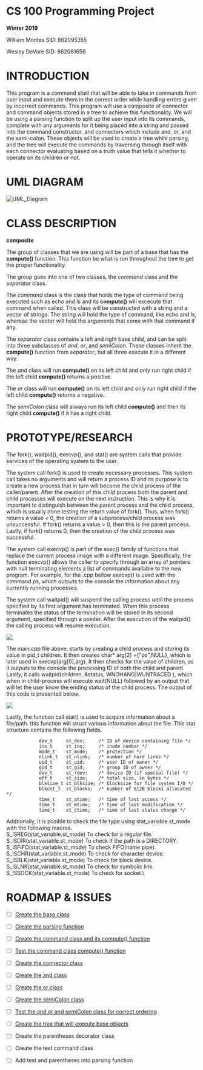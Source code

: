 

# CS 100 Programming Project
**Winter 2019**

William Montes SID: 862095355

Wesley DeVore	 SID: 862081656


# INTRODUCTION

This program is a command shell that will be able to take in commands from user input and execute them in the correct order while handling errors given by incorrect commands. This program will use a composite of connector and command objects stored in a tree to achieve this functionality. We will be using a parsing function to split up the user input into its commands, complete with any arguments for it being placed into a string and passed into the command constructor, and connectors which include and, or, and the semi-colon. These objects will be used to create a tree while parsing, and the tree will execute the commands by traversing through itself with each connector evaluating based on a truth value that tells it whether to operate on its children or not.

# UML DIAGRAM

![UML_Diagram](/images/uml_100.jpeg)

# CLASS DESCRIPTION

**composite**

The group of classes that we are using will be part of a base that has the **compute()** function. This function be what is run throughout the tree to get the proper functionality.

The group goes into one of two classes, the *command* class and the *separator* class.

The *command* class is the class that holds the type of command being executed such as echo and ls and its **compute()** will excecute that command when called. This class will be constructed with a string and a vector of strings. The string will hold the type of command, like echo and ls, whereas the vector will hold the arguments that come with that command if any.

The *separator* class contains a left and right base child, and can be split into three subclasses of *and*, *or*, and *semiColon*. These classes inherit the **compute()** function from *separator*, but all three execute it in a different way. 

The *and* class will run **compute()** on its left child and only run right child if the left child **compute()** returns a positive. 

The *or* class will run **compute()** on its left child and only run right child if the left child **compute()** returns a negative. 

The *semiColon* class will always run its left child **compute()** and then its right child **compute()** if it has a right child.

# PROTOTYPE/RESEARCH
The fork(), waitpid(), execvp(), and stat() are system calls that provide services of the operating system to the user. 

The system call fork() is used to create necessary processes. This system call takes no arguments and will return a process ID and its
purpose is to create a new process that in turn will become the child process of the caller/parent. After the creation of this child process both the parent and child processes will execute on the next instruction. This is why it is important to distinguish between the parent process and the child process, which is usually done testing the return value of fork(). Thus, when fork() returns a value < 0, the creation of a subprocess/child process was unsuccessful. If fork() returns a value > 0,  then this is the parent process. Lastly, if fork() returns 0, then the creation of the child process was successful. 

The system call execvp()  is part of the exec() family of functions that replace the current process image with a different image. Specifically, the function execvp() allows the caller to specify through an array of pointers with null terminating elements a list of commands available to the new program. For example, for the .cpp bellow execvp() is used with the command ps, which outputs to the console the information about any currently running processes. 

The system call waitpid() will suspend the calling process until the process specified by its first argument has terminated. When this process terminates the status of the termination will be stored in its second argument, specified through a pointer. After the execution of the waitpid() the calling process will resume execution. 

![](images/main.png)


The main.cpp file above, starts by creating a child process and storing its value in pid_t children. It then creates char* arg[2] ={"ps",NULL}, which is later used in execvp(arg[0],arg). It then checks for the value of children, as it outputs to the console the processing ID of both the child and parent. Lastly, it calls waitpid(children, &status, WNOHANG|WUNTRACED ), which when in child-process will execute wait(NULL) followed by an output that will let the user know the ending status of the child process. The output of this code is presented below.

![](images/output.jpg)

Lastly, the function call stat() is used to acquire information about a file/path. this function will struct various information about the file. This stat structure contains the following fields. 


                dev_t     st_dev;     /* ID of device containing file */
                ino_t     st_ino;     /* inode number */
                mode_t    st_mode;    /* protection */
                nlink_t   st_nlink;   /* number of hard links */
                uid_t     st_uid;     /* user ID of owner */
                gid_t     st_gid;     /* group ID of owner */
                dev_t     st_rdev;    /* device ID (if special file) */
                off_t     st_size;    /* total size, in bytes */
                blksize_t st_blksize; /* blocksize for file system I/O */
                blkcnt_t  st_blocks;  /* number of 512B blocks allocated */
                time_t    st_atime;   /* time of last access */
                time_t    st_mtime;   /* time of last modification */
                time_t    st_ctime;   /* time of last status change */ 


Addtionally, it is posible to check the file type using stat_variable.st_mode with the following macros.\
S_ISREG(stat_variable.st_mode)  To check for a regular file.\
S_ISDIR(stat_variable.st_mode)  To check if the path is a DIRECTORY.\
S_ISFIFO(stat_variable.st_mode) To check FIFO(name pipe).\
S_ISCHR(stat_variable.st_mode)  To check for character device.\
S_ISBLK(stat_variable.st_mode)  To check for block device.\
S_ISLNK(stat_variable.st_mode)  To check for symbolic link.\
S_ISSOCK(stat_variable.st_mode) To check for socket.\



# ROADMAP & ISSUES

- [ ] [Create the base class](https://github.com/cs100/assignment-cs-100-wes-will/issues/4#issue-406038685)

- [ ] [Create the parsing function](https://github.com/cs100/assignment-cs-100-wes-will/issues/2#issue-406038594)

- [ ] [Create the command class and its compute() function](https://github.com/cs100/assignment-cs-100-wes-will/issues/6#issue-406038747)

- [ ] [Test the command class compute() function](https://github.com/cs100/assignment-cs-100-wes-will/issues/7#issue-406038798)

- [ ] [Create the connector class](https://github.com/cs100/assignment-cs-100-wes-will/issues/5#issue-406038698)

- [ ] [Create the and class](https://github.com/cs100/assignment-cs-100-wes-will/issues/8#issue-406038829)

- [ ] [Create the or class](https://github.com/cs100/assignment-cs-100-wes-will/issues/9#issue-406038852)

- [ ] [Create the semiColon class](https://github.com/cs100/assignment-cs-100-wes-will/issues/10#issue-406038892)

- [ ] [Test the and or and semiColon class for correct ordering](https://github.com/cs100/assignment-cs-100-wes-will/issues/11#issue-406038956)

- [ ] [Create the tree that will execute base objects](https://github.com/cs100/assignment-cs-100-wes-will/issues/12#issue-406039017)

- [ ] Create the parentheses decorator class

- [ ] Create the test command class

- [ ] Add test and parentheses into parsing function
